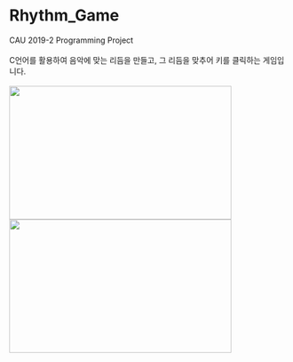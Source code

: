 <h1>Rhythm_Game</h1>
CAU 2019-2  Programming Project<br><br>
C언어를 활용하여 음악에 맞는 리듬을 만들고, 그 리듬을 맞추어 키를 클릭하는 게임입니다.<br><br> 
<img src=https://github.com/DooHongKm/Rhythm_Game/assets/127850414/d7f2a8e0-1f48-4492-812a-4866c74dcdae width=400 height=240><br>
<img src=https://github.com/DooHongKm/Rhythm_Game/assets/127850414/ee6994a6-abb4-4672-ac73-3aff8e3acf11 width=400 height=240>

